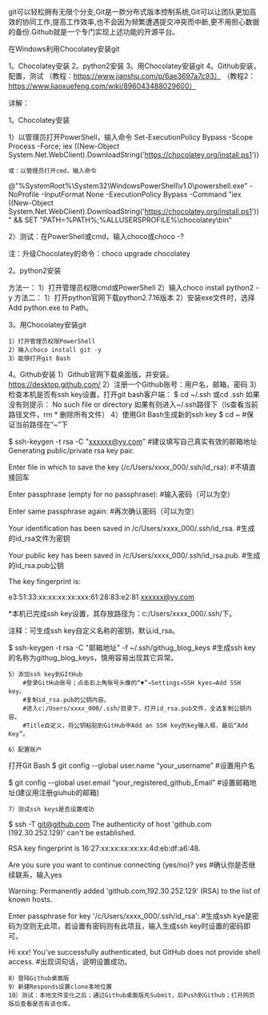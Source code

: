 ﻿git可以轻松拥有无限个分支,Git是一款分布式版本控制系统,Git可以让团队更加高效的协同工作,提高工作效率,也不会因为频繁遭遇提交冲突而中断,更不用担心数据的备份.Github就是一个专门实现上述功能的开源平台。


在Windows利用Chocolatey安装git

1。Chocolatey安装
2。python2安装
3。用Chocolatey安装git
4。Github安装，配置，测试
（教程：https://www.jianshu.com/p/6ae3697a7c93）
（教程2：https://www.liaoxuefeng.com/wiki/896043488029600）


详解：


1。Chocolatey安装

1）以管理员打开PowerShell，输入命令
Set-ExecutionPolicy Bypass -Scope Process -Force; iex ((New-Object System.Net.WebClient).DownloadString('https://chocolatey.org/install.ps1'))

	或：以管理员打开cmd，输入命令
@"%SystemRoot%\System32\WindowsPowerShell\v1.0\powershell.exe" -NoProfile -InputFormat None -ExecutionPolicy Bypass -Command "iex ((New-Object System.Net.WebClient).DownloadString('https://chocolatey.org/install.ps1'))" && SET "PATH=%PATH%;%ALLUSERSPROFILE%\chocolatey\bin"

2）测试：在PowerShell或cmd，输入choco或choco -?

注：升级Chocolatey的命令：choco upgrade chocolatey





2。python2安装

方法一：
	1）打开管理员权限cmd或PowerShell
	2）输入choco install python2 -y
方法二：
	1）打开python官网下载python2.7.16版本
	2）安装exe文件时，选择Add python.exe to Path。


3。用Chocolatey安装git

	1）打开管理员权限PowerShell
	2）输入choco install git -y
	3）能够打开git Bash

4。Github安装
	1）Github官网下载桌面版，并安装。
https://desktop.github.com/
	2）注册一个Github账号：用户名，邮箱，密码
	3）检查本机是否有ssh key设置，打开git bash客户端：
$ cd ~/.ssh 或cd .ssh
如果没有则提示： No such file or directory
如果有则进入~/.ssh路径下（ls查看当前路径文件，rm * 删除所有文件）
	4）使用Git Bash生成新的ssh key
$ cd ~  #保证当前路径在”~”下

$ ssh-keygen -t rsa -C "xxxxxx@yy.com"  #建议填写自己真实有效的邮箱地址
Generating public/private rsa key pair.

Enter file in which to save the key (/c/Users/xxxx_000/.ssh/id_rsa):   #不填直接回车

Enter passphrase (empty for no passphrase):   #输入密码（可以为空）

Enter same passphrase again:   #再次确认密码（可以为空）

Your identification has been saved in /c/Users/xxxx_000/.ssh/id_rsa.   #生成的id_rsa文件为密钥

Your public key has been saved in /c/Users/xxxx_000/.ssh/id_rsa.pub.  #生成的id_rsa.pub公钥

The key fingerprint is:

e3:51:33:xx:xx:xx:xx:xxx:61:28:83:e2:81 xxxxxx@yy.com

*本机已完成ssh key设置，其存放路径为：c:/Users/xxxx_000/.ssh/下。

注释：可生成ssh key自定义名称的密钥，默认id_rsa。

$ ssh-keygen -t rsa -C "邮箱地址" -f ~/.ssh/githug_blog_keys #生成ssh key的名称为githug_blog_keys，慎用容易出现其它异常。


	5）添加ssh key到GItHub
		#登录GitHub账号；点击右上角账号头像的“▼”→Settings→SSH kyes→Add SSH key。
		#复制id_rsa.pub的公钥内容。
		#进入c:/Users/xxxx_000/.ssh/目录下，打开id_rsa.pub文件，全选复制公钥内容。
		#Title自定义，将公钥粘贴到GitHub中Add an SSH key的key输入框，最后“Add Key”。

	6）配置账户
打开Git Bash
$ git config --global user.name “your_username”  #设置用户名

$ git config --global user.email “your_registered_github_Email”  #设置邮箱地址(建议用注册giuhub的邮箱)

	7）测试ssh keys是否设置成功
$ ssh -T git@github.com
The authenticity of host 'github.com (192.30.252.129)' can't be established.

RSA key fingerprint is 16:27:xx:xx:xx:xx:xx:4d:eb:df:a6:48.

Are you sure you want to continue connecting (yes/no)? yes #确认你是否继续联系，输入yes

Warning: Permanently added 'github.com,192.30.252.129' (RSA) to the list of known hosts.

Enter passphrase for key '/c/Users/xxxx_000/.ssh/id_rsa':  #生成ssh kye是密码为空则无此项，若设置有密码则有此项且，输入生成ssh key时设置的密码即可。

Hi xxx! You've successfully authenticated, but GitHub does not provide shell access. #出现词句话，说明设置成功。


	8）登陆Github桌面版
	9）新建Responds设置clone本地位置
	10）测试：本地文件变化之后；通过Github桌面版先Submit，后Push到Github；打开网页版后查看是否有该仓库。

